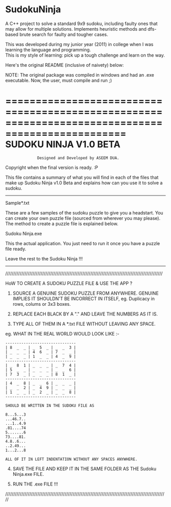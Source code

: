 # SudokuNinja

A C++ project to solve a standard 9x9 sudoku, including faulty ones that may allow for multiple solutions.
Implements heuristic methods and dfs-based brute search for faulty and tougher cases. 

This was developed during my junior year (2011) in college when I was learning the language and programming.  
This is my style of learning: pick up a tough challenge and learn on the way. 

Here's the original README (inclusive of naivety) below: 

NOTE: The original package was compiled in windows and had an .exe executable. Now, the user, must compile and run ;)

==================================================================================================
                       SUDOKU NINJA V1.0 BETA
==================================================================================================
                  Designed and Developed by ASEEM DUA.


Copyright when the final version is ready. :P 


This file contains a summary of what you will find in each of the files that
make up Sudoku Ninja v1.0 Beta and explains how can you use it to solve a sudoku.

**************************************************************************************************
Sample*.txt

These are a few samples of the sudoku puzzle to give you a headstart.
You can create your own puzzle file (sourced from wherever you may please).
The method to create a puzzle file is explained below.


Sudoku Ninja.exe

This the actual application. You just need to run it once you have a puzzle file ready. 

Leave the rest to the Sudoku Ninja !!! 


**************************************************************************************************


//////////////////////////////////////////////////////////////////////////////////////////////////


HoW TO CREATE A SUDOKU PUZZLE FILE & USE THE APP ?

1. SOURCE A GENUINE SUDOKU PUZZLE FROM ANYWHERE. GENUINE IMPLIES IT SHOULDN'T BE
   INCORRECT IN ITSELF, eg. Duplicacy in rows, colums or 3x3 boxes.

2. REPLACE EACH BLACK BY A "." AND LEAVE THE NUMBERS AS IT IS.

3. TYPE ALL OF THEM IN A *.txt FILE WITHOUT LEAVING ANY SPACE.

eg. WHAT IN THE REAL WORLD WOULD LOOK LIKE :-
	
	-------------------------------
	| 8  _  _ | _  5  _ | _  _  3 |
	| _  _  _ | 4  6  _ | 7  _  _ |
	| _  _  _ | 1  _  _ | 4  _  9 |
	-------------------------------
	| _  8  1 | _  _  _ | _  7  4 |
	| 5  _  _ | _  _  _ | _  _  6 |
	| 7  3  _ | _  _  _ | 8  1  _ |
	-------------------------------
	| 4  _  8 | _  _  6 | _  _  _ |
	| _  _  2 | _  4  9 | _  _  _ |
	| 1  _  _ | _  2  _ | _  _  8 |
	-------------------------------

    SHOULD BE WRITTEN IN THE SUDOKU FILE AS

	8...5...3
	...46.7..
	...1..4.9
	.81....74
	5.......6
	73....81.
	4.8..6...
	..2.49...
	1...2...8
	
    ALL OF IT IN LEFT INDENTATION WITHOUT ANY SPACES ANYWHERE.

4. SAVE THE FILE AND KEEP IT IN THE SAME FOLDER AS THE Sudoku Ninja.exe FILE.

5. RUN THE .exe FILE !!!
		
/////////////////////////////////////////////////////////////////////////////////////////////////////
